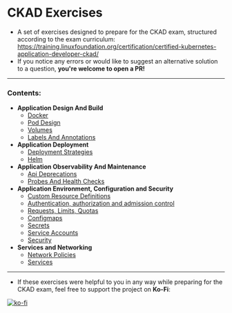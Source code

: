 # CKAD Exercises

- A set of exercises designed to prepare for the CKAD exam, structured according to the exam curriculum: https://training.linuxfoundation.org/certification/certified-kubernetes-application-developer-ckad/
- If you notice any errors or would like to suggest an alternative solution to a question, **you're welcome to open a PR!**
---

### Contents:
- **Application Design And Build**
    - [Docker](1-app-design-and-build/a.%20docker.md)
    - [Pod Design](1-app-design-and-build/b.%20pod-design.md)
    - [Volumes](1-app-design-and-build/c.%20volumes.md)
    - [Labels And Annotations](1-app-design-and-build/d.%20labels-and-annotations.md)
- **Application Deployment**
    - [Deployment Strategies](2-app-deployment/a.%20deployment-strategies.md)
    - [Helm](2-app-deployment/b.%20helm.md)
- **Application Observability And Maintenance**
    - [Api Deprecations](3-app-observability-and-maintenance/a.%20api-deprecations.md)
    - [Probes And Health Checks](3-app-observability-and-maintenance/b.%20probes-and-health-checks)
- **Application Environment, Configuration and Security**
    - [Custom Resource Definitions](4-app-config-and-security/a.%20crd.md)
    - [Authentication, authorization and admission control](4-app-config-and-security/b.%20auth-and-admission-control.md)
    - [Requests, Limits, Quotas](4-app-config-and-security/c.%20request-limits-quotas.md)
    - [Configmaps](4-app-config-and-security/d.%20configmaps.md)
    - [Secrets](4-app-config-and-security/e.%20secrets.md)
    - [Service Accounts](4-app-config-and-security/f.%20service-accounts.md)
    - [Security](4-app-config-and-security/h.%20security.md)
- **Services and Networking**
    - [Network Policies](5-services-and-networking/a.%20network-policies.md)
    - [Services](5-services-and-networking/b.%20services.md)
 ---

 - If these exercises were helpful to you in any way while preparing for the CKAD exam, feel free to support the project on **Ko-Fi**: 

[![ko-fi](https://ko-fi.com/img/githubbutton_sm.svg)](https://ko-fi.com/S6S21DYWO6)
